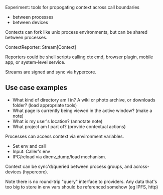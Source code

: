 Experiment: tools for propogating context across call boundaries
- between processes
- between devices

Contexts can fork like unix process environments, but can be shared between processes.

ContextReporter: Stream[Context]

Reporters could be shell scripts calling ctx cmd, browser plugin, mobile app, or system-level service.

Streams are signed and sync via hypercore.

## Use case examples

- What kind of directory am I in? A wiki or photo archive, or downloads folder? (load appropriate tools)
- What page is currently being viewed in the active window? (make a note)
- What is my user's location? (annotate note)
- What project am I part of? (provide contextual actions)

Processes can access context via environment variables.
  - Set env and call
  - Input: Caller's env
  - IPC/reload via direnv_dump/load mechanism.
  
Context can be sync'd/queried between process groups, and across-devices (hypercore).

Note there is no round-trip "query" interface to providers. Any data that's too big to store in env vars should be referenced somehow (eg IPFS, http)